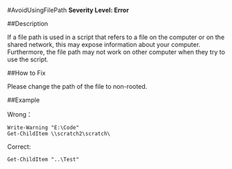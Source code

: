 #AvoidUsingFilePath 
**Severity Level: Error**


##Description

If a file path is used in a script that refers to a file on the computer or on the shared network, this may expose information about your computer. Furthermore, the file path may not work on other computer when they try to use the script.

##How to Fix

Please change the path of the file to non-rooted.

##Example

Wrong： 
	
	Write-Warning "E:\Code"
	Get-ChildItem \\scratch2\scratch\


Correct:

	Get-ChildItem "..\Test"
